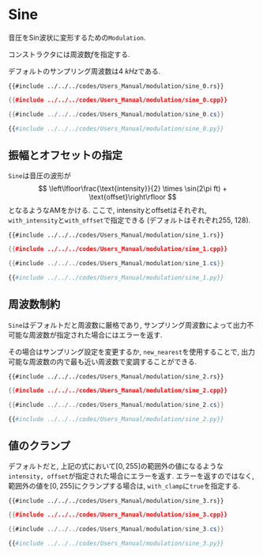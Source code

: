 # Sine

音圧をSin波状に変形するための`Modulation`.

コンストラクタには周波数$f$を指定する.

デフォルトのサンプリング周波数は$\SI{4}{kHz}$である.

```rust,edition2021
{{#include ../../../codes/Users_Manual/modulation/sine_0.rs}}
```

```cpp
{{#include ../../../codes/Users_Manual/modulation/sine_0.cpp}}
```

```cs
{{#include ../../../codes/Users_Manual/modulation/sine_0.cs}}
```

```python
{{#include ../../../codes/Users_Manual/modulation/sine_0.py}}
```

## 振幅とオフセットの指定

`Sine`は音圧の波形が
$$
    \left\lfloor\frac{\text{intensity}}{2} \times \sin(2\pi ft) + \text{offset}\right\rfloor
$$
となるようなAMをかける.
ここで, intensityとoffsetはそれぞれ, `with_intensity`と`with_offset`で指定できる (デフォルトはそれぞれ$255$, $128$).

```rust,edition2021
{{#include ../../../codes/Users_Manual/modulation/sine_1.rs}}
```

```cpp
{{#include ../../../codes/Users_Manual/modulation/sine_1.cpp}}
```

```cs
{{#include ../../../codes/Users_Manual/modulation/sine_1.cs}}
```

```python
{{#include ../../../codes/Users_Manual/modulation/sine_1.py}}
```

## 周波数制約

`Sine`はデフォルトだと周波数に厳格であり, サンプリング周波数によって出力不可能な周波数が指定された場合にはエラーを返す.

その場合はサンプリング設定を変更するか, `new_nearest`を使用することで, 出力可能な周波数の内で最も近い周波数で変調することができる.

```rust,edition2021
{{#include ../../../codes/Users_Manual/modulation/sine_2.rs}}
```

```cpp
{{#include ../../../codes/Users_Manual/modulation/sine_2.cpp}}
```

```cs
{{#include ../../../codes/Users_Manual/modulation/sine_2.cs}}
```

```python
{{#include ../../../codes/Users_Manual/modulation/sine_2.py}}
```

## 値のクランプ

デフォルトだと, 上記の式において$[0,255]$の範囲外の値になるような`intensity, offset`が指定された場合にエラーを返す.
エラーを返すのではなく, 範囲外の値を$[0,255]$にクランプする場合は, `with_clamp`に`true`を指定する.

```rust,edition2021
{{#include ../../../codes/Users_Manual/modulation/sine_3.rs}}
```

```cpp
{{#include ../../../codes/Users_Manual/modulation/sine_3.cpp}}
```

```cs
{{#include ../../../codes/Users_Manual/modulation/sine_3.cs}}
```

```python
{{#include ../../../codes/Users_Manual/modulation/sine_3.py}}
```
